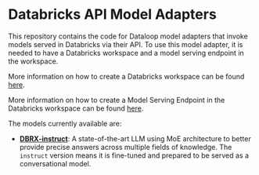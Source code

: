 # Databricks API Model Adapters

This repository contains the code for Dataloop model adapters that invoke models served in Databricks via their API. To use this model adapter, it is needed to have a Databricks workspace and a model serving endpoint in the workspace.

More information on how to create a Databricks workspace can be found [here](https://docs.databricks.com/en/admin/workspace/index.html).

More information on how to create a Model Serving Endpoint in the Databricks workspace can be found [here](https://docs.databricks.com/en/machine-learning/model-serving/index.html).

The models currently available are:
* **[DBRX-instruct](https://www.databricks.com/blog/introducing-dbrx-new-state-art-open-llm)**: A state-of-the-art LLM using MoE architecture to better provide precise answers across multiple fields of knowledge. The ```instruct``` version means it is fine-tuned and prepared to be served as a conversational model.